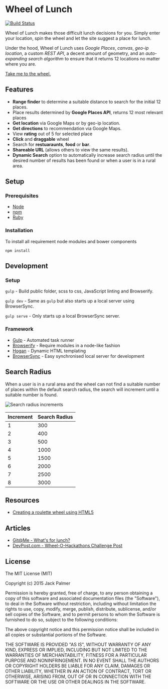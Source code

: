 # Wheel of Lunch
[![Build Status](https://travis-ci.org/UsainBloot/wheel-of-lunch.svg?branch=master)](https://travis-ci.org/UsainBloot/wheel-of-lunch)

Wheel of Lunch makes those difficult lunch decisions for you. Simply enter your location, spin the wheel and let the site suggest a place for lunch.

Under the hood, Wheel of Lunch uses *Google Places*, *canvas*, *geo-ip location*, a custom *REST API*, a decent amount of geometry, and an *auto-expanding search algorithm* to ensure that it returns 12 locations no matter where you are.

[Take me to the wheel.](http://UsainBloot.github.io/wheel-of-lunch)

## Features

* **Range finder** to determine a suitable distance to search for the initial 12 places.
* Place results determined by **Google Places API**, returns 12 most relevant places
* **Get location** via Google Maps or by geo-ip location.
* **Get directions** to recommendation via Google Maps.
* View **rating** out of 5 for selected place
* **Click** and **draggable** wheel
* Search for **restuaraunts**, **food** or **bar**.
* **Shareable URL** (allows others to view the same results).
* **Dynamic Search** option to automatically increase search radius until the desired number of results has been found or when a user is in a rural area.

## Setup

### Prerequisites
* [Node](https://nodejs.org/)
* [npm](https://www.npmjs.com/)
* [Ruby](https://www.ruby-lang.org/en/)

### Installation

To install all requirement node modules and bower components

`npm install`

## Development

### Setup

`gulp` - Build public folder, scss to css, JavaScript linting and Browserify.

`gulp dev` - Same as `gulp` but also starts up a local server using BrowserSync.

`gulp serve` - Only starts up a local BrowserSync server.

### Framework

* [Gulp](http://gulpjs.com/) - Automated task runner
* [Browserify](http://browserify.org/) - Require modules in a node-like fashion
* [Hogan](http://twitter.github.io/hogan.js/) - Dynamic HTML templating
* [BrowserSync](http://www.browsersync.io/) - Easy synchronised local server for development


## Search Radius

When a user is in a rural area and the wheel can not find a suitable number of places within the default search radius, the search will increment until a suitable number is found.

![Search radius increments](http://i.imgur.com/8YYuZlg.png "Search radius increments")

Increment | Search Radius
--- | ---
1 | 300
2 | 400
3 | 500
4 | 1000
5 | 1500
6 | 2000
7 | 2500
8 | 3000

## Resources
* [Creating a roulette wheel using HTML5](http://tech.pro/tutorial/1008/creating-a-roulette-wheel-using-html5-canvas)

## Articles
* [Git@Me - What's for lunch?](http://gitat.me/2015/07/23/Wheel-of-lunch/)
* [DevPost.com - Wheel-O-Hackathons Challenge Post](http://devpost.com/software/wheel-o-hackathons)

## License

The MIT License (MIT)

Copyright (c) 2015 Jack Palmer

Permission is hereby granted, free of charge, to any person obtaining a copy
of this software and associated documentation files (the "Software"), to deal
in the Software without restriction, including without limitation the rights
to use, copy, modify, merge, publish, distribute, sublicense, and/or sell
copies of the Software, and to permit persons to whom the Software is
furnished to do so, subject to the following conditions:

The above copyright notice and this permission notice shall be included in all
copies or substantial portions of the Software.

THE SOFTWARE IS PROVIDED "AS IS", WITHOUT WARRANTY OF ANY KIND, EXPRESS OR
IMPLIED, INCLUDING BUT NOT LIMITED TO THE WARRANTIES OF MERCHANTABILITY,
FITNESS FOR A PARTICULAR PURPOSE AND NONINFRINGEMENT. IN NO EVENT SHALL THE
AUTHORS OR COPYRIGHT HOLDERS BE LIABLE FOR ANY CLAIM, DAMAGES OR OTHER
LIABILITY, WHETHER IN AN ACTION OF CONTRACT, TORT OR OTHERWISE, ARISING FROM,
OUT OF OR IN CONNECTION WITH THE SOFTWARE OR THE USE OR OTHER DEALINGS IN THE
SOFTWARE.
